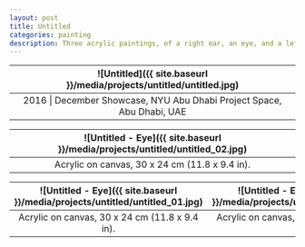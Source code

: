 ```yaml
---
layout: post
title: Untitled
categories: painting
description: Three acrylic paintings, of a right ear, an eye, and a left ear.
---
```


![Untitled]({{ site.baseurl }}/media/projects/untitled/untitled.jpg) |
:----------: |
2016 \| December Showcase, NYU Abu Dhabi Project Space, Abu Dhabi, UAE |

![Untitled - Eye]({{ site.baseurl }}/media/projects/untitled/untitled_02.jpg) |
:----------: |
Acrylic on canvas, 30 x 24 cm (11.8 x 9.4 in). |

![Untitled - Eye]({{ site.baseurl }}/media/projects/untitled/untitled_01.jpg) | ![Untitled - Eye]({{ site.baseurl }}/media/projects/untitled/untitled_03.jpg)
:----------: | :----------:
Acrylic on canvas, 30 x 24 cm (11.8 x 9.4 in). | Acrylic on canvas, 30 x 24 cm (11.8 x 9.4 in).
